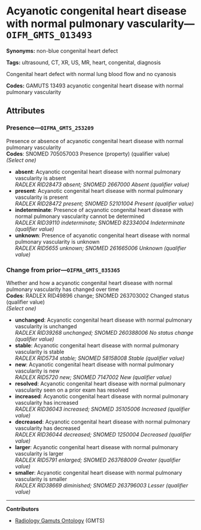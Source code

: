 # Acyanotic congenital heart disease with normal pulmonary vascularity—`OIFM_GMTS_013493`

**Synonyms:** non-blue congenital heart defect

**Tags:** ultrasound, CT, XR, US, MR, heart, congenital, diagnosis

Congenital heart defect with normal lung blood flow and no cyanosis

**Codes:** GAMUTS 13493 acyanotic congenital heart disease with normal pulmonary vascularity

## Attributes

### Presence—`OIFMA_GMTS_253209`

Presence or absence of acyanotic congenital heart disease with normal pulmonary vascularity  
**Codes**: SNOMED 705057003 Presence (property) (qualifier value)  
*(Select one)*

- **absent**: Acyanotic congenital heart disease with normal pulmonary vascularity is absent  
_RADLEX RID28473 absent; SNOMED 2667000 Absent (qualifier value)_
- **present**: Acyanotic congenital heart disease with normal pulmonary vascularity is present  
_RADLEX RID28472 present; SNOMED 52101004 Present (qualifier value)_
- **indeterminate**: Presence of acyanotic congenital heart disease with normal pulmonary vascularity cannot be determined  
_RADLEX RID39110 indeterminate; SNOMED 82334004 Indeterminate (qualifier value)_
- **unknown**: Presence of acyanotic congenital heart disease with normal pulmonary vascularity is unknown  
_RADLEX RID5655 unknown; SNOMED 261665006 Unknown (qualifier value)_

### Change from prior—`OIFMA_GMTS_835365`

Whether and how a acyanotic congenital heart disease with normal pulmonary vascularity has changed over time  
**Codes**: RADLEX RID49896 change; SNOMED 263703002 Changed status (qualifier value)  
*(Select one)*

- **unchanged**: Acyanotic congenital heart disease with normal pulmonary vascularity is unchanged  
_RADLEX RID39268 unchanged; SNOMED 260388006 No status change (qualifier value)_
- **stable**: Acyanotic congenital heart disease with normal pulmonary vascularity is stable  
_RADLEX RID5734 stable; SNOMED 58158008 Stable (qualifier value)_
- **new**: Acyanotic congenital heart disease with normal pulmonary vascularity is new  
_RADLEX RID5720 new; SNOMED 7147002 New (qualifier value)_
- **resolved**: Acyanotic congenital heart disease with normal pulmonary vascularity seen on a prior exam has resolved  
- **increased**: Acyanotic congenital heart disease with normal pulmonary vascularity has increased  
_RADLEX RID36043 increased; SNOMED 35105006 Increased (qualifier value)_
- **decreased**: Acyanotic congenital heart disease with normal pulmonary vascularity has decreased  
_RADLEX RID36044 decreased; SNOMED 1250004 Decreased (qualifier value)_
- **larger**: Acyanotic congenital heart disease with normal pulmonary vascularity is larger  
_RADLEX RID5791 enlarged; SNOMED 263768009 Greater (qualifier value)_
- **smaller**: Acyanotic congenital heart disease with normal pulmonary vascularity is smaller  
_RADLEX RID38669 diminished; SNOMED 263796003 Lesser (qualifier value)_

---

**Contributors**

- [Radiology Gamuts Ontology](https://gamuts.net/) (GMTS)